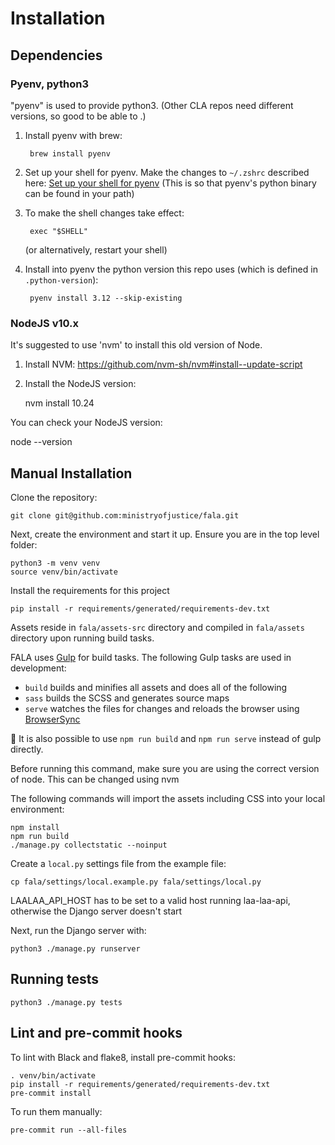 # Installation

## Dependencies

### Pyenv, python3

"pyenv" is used to provide python3. (Other CLA repos need different versions, so good to be able to .)

1. Install pyenv with brew:

        brew install pyenv

2. Set up your shell for pyenv. Make the changes to `~/.zshrc` described here: [Set up your shell for pyenv](https://github.com/pyenv/pyenv#set-up-your-shell-environment-for-pyenv) (This is so that pyenv's python binary can be found in your path)

3. To make the shell changes take effect:

        exec "$SHELL"

    (or alternatively, restart your shell)

4. Install into pyenv the python version this repo uses (which is defined in `.python-version`):

        pyenv install 3.12 --skip-existing

### NodeJS v10.x

It's suggested to use 'nvm' to install this old version of Node.

1. Install NVM: https://github.com/nvm-sh/nvm#install--update-script

2. Install the NodeJS version:

   nvm install 10.24

You can check your NodeJS version:

node --version

## Manual Installation

Clone the repository:
```
git clone git@github.com:ministryofjustice/fala.git
```
Next, create the environment and start it up. Ensure you are in the top level folder:

```
python3 -m venv venv
source venv/bin/activate
```
Install the requirements for this project

```
pip install -r requirements/generated/requirements-dev.txt
```

Assets reside in `fala/assets-src` directory and compiled in `fala/assets` directory upon running build tasks.

FALA uses [Gulp](http://gulpjs.com/) for build tasks. The following Gulp tasks are used in development:

- `build` builds and minifies all assets and does all of the following
- `sass` builds the SCSS and generates source maps
- `serve` watches the files for changes and reloads the browser using [BrowserSync](http://www.browsersync.io/)

:memo: It is also possible to use `npm run build` and `npm run serve` instead of gulp directly.

Before running this command, make sure you are using the correct version of node. 
This can be changed using nvm

The following commands will import the assets including CSS into your local environment:
```
npm install
npm run build
./manage.py collectstatic --noinput      
```

Create a ``local.py`` settings file from the example file:

```
cp fala/settings/local.example.py fala/settings/local.py
```

LAALAA_API_HOST has to be set to a valid host running laa-laa-api, otherwise the Django server doesn't start

Next, run the Django server with:

```
python3 ./manage.py runserver
```

## Running tests
```
python3 ./manage.py tests 
```

## Lint and pre-commit hooks

To lint with Black and flake8, install pre-commit hooks:
```
. venv/bin/activate
pip install -r requirements/generated/requirements-dev.txt
pre-commit install
```

To run them manually:
```
pre-commit run --all-files
```
